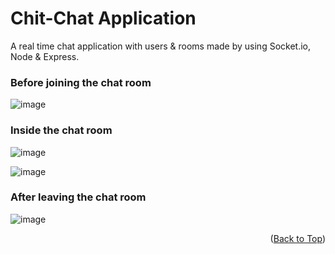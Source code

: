 <div id="top"></div>

# Chit-Chat Application
A real time chat application with users &amp; rooms made by using Socket.io, Node &amp; Express.

### Before joining the chat room

![image](https://user-images.githubusercontent.com/76044767/152359739-3d99baa3-4f9c-43ca-aabc-14ee1f4bfbdb.png)

### Inside the chat room

![image](https://user-images.githubusercontent.com/76044767/152359575-40065c85-619d-4e58-94b5-2c3ff2e39650.png)


![image](https://user-images.githubusercontent.com/76044767/152359624-45a5d9a2-7d8d-4eb8-8fe1-759b38a103da.png)

### After leaving the chat room
![image](https://user-images.githubusercontent.com/76044767/152359982-55aff790-7c32-4a34-a212-1464d981ce47.png)

<p align="right">(<a href="#top">Back to Top</a>)</p>
